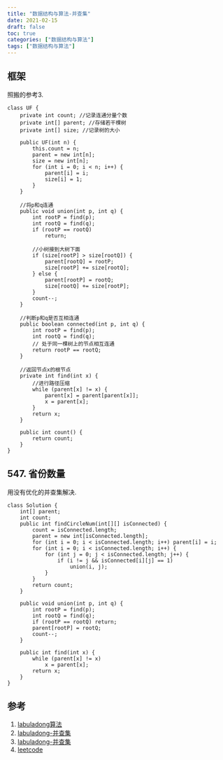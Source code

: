 ```yaml
---
title: "数据结构与算法-并查集"
date: 2021-02-15
draft: false
toc: true
categories: ["数据结构与算法"]
tags: ["数据结构与算法"]
---
```


## 框架
照搬的参考3.
```
class UF {
    private int count; //记录连通分量个数
    private int[] parent; //存储若干棵树
    private int[] size; //记录树的大小

    public UF(int n) {
        this.count = n;
        parent = new int[n];
        size = new int[n];
        for (int i = 0; i < n; i++) {
            parent[i] = i;
            size[i] = 1;
        }
    }

    //将p和q连通
    public void union(int p, int q) {
        int rootP = find(p);
        int rootQ = find(q);
        if (rootP == rootQ)
            return;

        //小树接到大树下面
        if (size[rootP] > size[rootQ]) {
            parent[rootQ] = rootP;
            size[rootP] += size[rootQ];
        } else {
            parent[rootP] = rootQ;
            size[rootQ] += size[rootP];
        }
        count--;
    }

    //判断p和q是否互相连通
    public boolean connected(int p, int q) {
        int rootP = find(p);
        int rootQ = find(q);
        // 处于同一棵树上的节点相互连通
        return rootP == rootQ;
    }

    //返回节点x的根节点
    private int find(int x) {
        //进行路径压缩
        while (parent[x] != x) {
            parent[x] = parent[parent[x]];
            x = parent[x];
        }
        return x;
    }

    public int count() {
        return count;
    }
}
```

## 547. 省份数量
用没有优化的并查集解决.
```
class Solution {
    int[] parent;
    int count;
    public int findCircleNum(int[][] isConnected) {
        count = isConnected.length;
        parent = new int[isConnected.length];
        for (int i = 0; i < isConnected.length; i++) parent[i] = i;
        for (int i = 0; i < isConnected.length; i++) {
            for (int j = 0; j < isConnected.length; j++) {
                if (i != j && isConnected[i][j] == 1)
                    union(i, j);
            }
        }
        return count;
    }

    public void union(int p, int q) {
        int rootP = find(p);
        int rootQ = find(q);
        if (rootP == rootQ) return;
        parent[rootP] = rootQ;
        count--;
    }

    public int find(int x) {
        while (parent[x] != x)
            x = parent[x];
        return x;
    }
}
```

## 参考
1. [labuladong算法](https://mp.weixin.qq.com/s/1221AWsL7G89RtaHyHjRPNJENA)
2. [labuladong-并查集](w==&mid=2247484751&idx=1&sn=a873c1f51d601bac17f5078c408cc3f6&chksm=9bd7fb47aca07251dd9146e745b4cc5cfdbc527abe93767691732dfba166dfc02fbb7237ddbf&scene=21#wechat_redirect)
3. [labuladong-并查集](https://mp.weixin.qq.com/s?__biz=MzAxODQxMDM0Mw==&mid=2247484759&idx=1&sn=a88337164c741b9740e50523b41b7659&chksm=9bd7fb5faca07249c15e925e596e8ab071731f0c996b1ba3e58a1b45052900a23278114f2720&scene=21#wechat_redirect)
4. [leetcode](https://leetcode-cn.com)